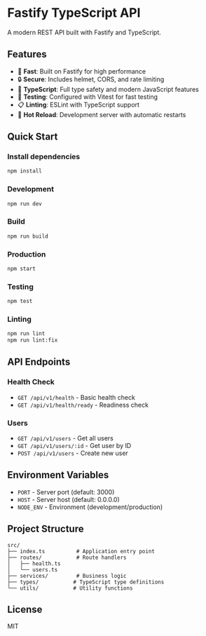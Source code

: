 # Fastify TypeScript API

A modern REST API built with Fastify and TypeScript.

## Features

- 🚀 **Fast**: Built on Fastify for high performance
- 🔒 **Secure**: Includes helmet, CORS, and rate limiting
- 📝 **TypeScript**: Full type safety and modern JavaScript features
- 🧪 **Testing**: Configured with Vitest for fast testing
- 📋 **Linting**: ESLint with TypeScript support
- 🔄 **Hot Reload**: Development server with automatic restarts

## Quick Start

### Install dependencies
```bash
npm install
```

### Development
```bash
npm run dev
```

### Build
```bash
npm run build
```

### Production
```bash
npm start
```

### Testing
```bash
npm test
```

### Linting
```bash
npm run lint
npm run lint:fix
```

## API Endpoints

### Health Check
- `GET /api/v1/health` - Basic health check
- `GET /api/v1/health/ready` - Readiness check

### Users
- `GET /api/v1/users` - Get all users
- `GET /api/v1/users/:id` - Get user by ID
- `POST /api/v1/users` - Create new user

## Environment Variables

- `PORT` - Server port (default: 3000)
- `HOST` - Server host (default: 0.0.0.0)
- `NODE_ENV` - Environment (development/production)

## Project Structure

```
src/
├── index.ts          # Application entry point
├── routes/           # Route handlers
│   ├── health.ts
│   └── users.ts
├── services/         # Business logic
├── types/           # TypeScript type definitions
└── utils/           # Utility functions
```

## License

MIT